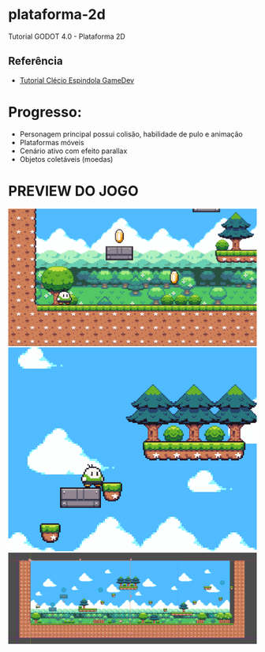 # plataforma-2d
Tutorial GODOT 4.0 - Plataforma 2D


## Referência

- [Tutorial Clécio Espindola GameDev](https://www.youtube.com/playlist?list=PL-oJEh-N3A3SOPWuMuulbnJv0BFgvBnVG)

# Progresso: 
- Personagem principal possui colisão, habilidade de pulo e animação
- Plataformas móveis
- Cenário ativo com efeito parallax
- Objetos coletáveis (moedas)

# PREVIEW DO JOGO
![Preview](https://github.com/rabispedro/plataforma-2d/blob/main/preview.png)
![Preview](https://github.com/rabispedro/plataforma-2d/blob/main/preview2.png)
![Preview](https://github.com/rabispedro/plataforma-2d/blob/main/preview3.png)
